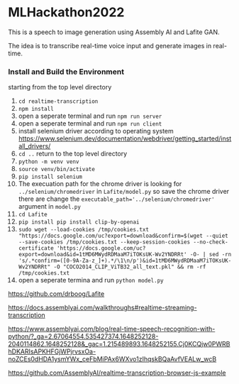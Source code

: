 # MLHackathon2022

This is a speech to image generation using Assembly AI and Lafite GAN. 

The idea is to transcribe real-time voice input and generate images in real-time.

### Install and Build the Environment

starting from the top level directory

1. `cd realtime-transcription`
1. `npm install`
1. open a seperate terminal and run `npm run server`
1. open a seperate terminal and run `npm run client`
1. install selenium driver according to operating system https://www.selenium.dev/documentation/webdriver/getting_started/install_drivers/
1. `cd ..` return to the top level directory
1. `python -m venv venv`
1. `source venv/bin/activate`
1. `pip install selenium`
  1. The execuation path for the chrome driver is looking for `../selenium/chromedriver` in `Lafite/model.py` so save the chrome driver there are change the `executable_path='../selenium/chromedriver'` argument in `model.py`
1. `cd Lafite`
1. `pip install pip install clip-by-openai`
1. `sudo wget --load-cookies /tmp/cookies.txt "https://docs.google.com/uc?export=download&confirm=$(wget --quiet --save-cookies /tmp/cookies.txt --keep-session-cookies --no-check-certificate 'https://docs.google.com/uc?export=download&id=1tMD6MWydRDMaaM7iTOKsUK-Wv2YNDRRt' -O- | sed -rn 's/.*confirm=([0-9A-Za-z_]+).*/\1\n/p')&id=1tMD6MWydRDMaaM7iTOKsUK-Wv2YNDRRt" -O "COCO2014_CLIP_ViTB32_all_text.pkl" && rm -rf /tmp/cookies.txt`
1. open a seperate termina and run `python model.py`





https://github.com/drboog/Lafite

https://docs.assemblyai.com/walkthroughs#realtime-streaming-transcription

https://www.assemblyai.com/blog/real-time-speech-recognition-with-python/?_ga=2.67064554.535427374.1648252128-2040114862.1648252128&_gac=1.215489893.1648252155.Cj0KCQjw0PWRBhDKARIsAPKHFGjWPjrvsxOa-noZCEs0dHDA1ysmYWx_ceFbMiPAx6WXvo1zIhqskBQaAvfVEALw_wcB

https://github.com/AssemblyAI/realtime-transcription-browser-js-example




